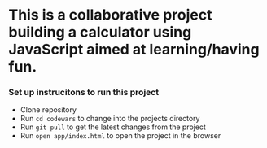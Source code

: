 # This is a collaborative project building a calculator using JavaScript aimed at learning/having fun.

### Set up instrucitons to run this project
- Clone repository
- Run ```cd codewars``` to change into the projects directory
- Run ```git pull``` to get the latest changes from the project
- Run ```open app/index.html``` to open the project in the browser
